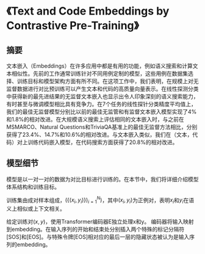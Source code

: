 # 《Text and Code Embeddings by Contrastive Pre-Training》

## 摘要

文本嵌入（Embeddings）在许多应用中都是有用的功能，例如语义搜索和计算文本相似性。先前的工作通常训练针对不同用例定制的模型，这些用例在数据集选择、训练目标和模型架构方面有所不同。在这项工作中，我们表明，在规模上对无监督数据进行对比预训练可以产生文本和代码的高质量向量表示。在线性探测分类中获得新的最先进结果的无监督文本嵌入也显示出令人印象深刻的语义搜索能力，有时甚至与微调模型相比具有竞争力。在7个任务的线性探针分类精度平均值上，我们的最佳无监督模型分别比以前的最佳无监管和有监督文本嵌入模型实现了4%和1.8%的相对改进。在大规模语义搜索上评估相同的文本嵌入时，与之前在MSMARCO、Natural Questions和TriviaQA基准上的最佳无监督方法相比，分别获得了23.4%、14.7%和10.6%的相对改进。与文本嵌入类似，我们在（文本，代码）对上训练代码嵌入模型，在代码搜索方面获得了20.8%的相对改进。

## 模型细节

模型是以一对一对的数据为对比目标进行训练的。在本节中，我们将详细介绍模型体系结构和训练目标。

训练集由成对样本组成，$(\{(x_i,y_i)\})_{i=1}^N)$，其中$(x_i,y_i)$为正例对，表明$x_i$和$y_i$在语义上相似或上下文相关。

给定训练对$(x,y)$，使用Transformer编码器E独立处理x和y。
编码器将输入映射到embedding。在输入序列的开始和结束处分别插入两个特殊的标记分隔符[SOS]和[EOS]。与特殊令牌[EOS]相对应的最后一层的隐藏状态被认为是输入序列的embedding。

